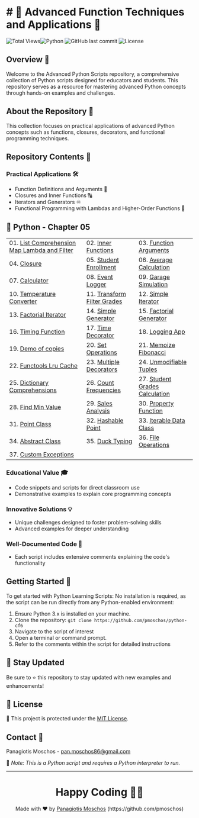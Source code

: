 # # 🐍 Advanced Function Techniques and Applications 🐍

![Total Views](https://views.whatilearened.today/views/github/pmoschos/python-CF6.svg)![Python](https://img.shields.io/badge/language-Python-blue.svg) ![GitHub last commit](https://img.shields.io/github/last-commit/pmoschos/python-CF6) ![License](https://img.shields.io/badge/license-MIT-green.svg)

## Overview 🌟
Welcome to the Advanced Python Scripts repository, a comprehensive collection of Python scripts designed for educators and students. This repository serves as a resource for mastering advanced Python concepts through hands-on examples and challenges.

## About the Repository 📖
This collection focuses on practical applications of advanced Python concepts such as functions, closures, decorators, and functional programming techniques.

## Repository Contents 📂
### Practical Applications 🛠️
- Function Definitions and Arguments 📝
- Closures and Inner Functions 🔠
- Iterators and Generators ♾️
- Functional Programming with Lambdas and Higher-Order Functions 🚀

## 🐍 Python - Chapter 05

<table>
  <tr>
    <td>01. <a href="https://github.com/pmoschos/python-cf6/tree/main/chapter05/01.%20List%20Comprehension%20Map%20Lambda%20and%20Filter" title="Using advanced list operations for concise and efficient data manipulation.">List Comprehension Map Lambda and Filter</a></td>
	<td>02. <a href="https://github.com/pmoschos/python-cf6/tree/main/chapter05/02.%20Inner%20Functions" title="Defining functions within functions to encapsulate and organize logic.">Inner Functions</a></td>
	<td>03. <a href="https://github.com/pmoschos/python-cf6/tree/main/chapter05/03.%20Function%20Arguments" title="Understanding and utilizing various types of function arguments (positional, keyword, default, and variable-length).">Function Arguments</a></td>
  </tr>
  <tr>
	<td>04. <a href="https://github.com/pmoschos/python-cf6/tree/main/chapter05/04.%20Closure" title="Creating functions with enclosed variable scopes for data encapsulation and state retention.">Closure</a></td>
	<td>05. <a href="https://github.com/pmoschos/python-cf6/tree/main/chapter05/05.%20Student%20Enrollment" title="Simulating a student enrollment system to manage student records.">Student Enrollment</a></td>
	<td>06. <a href="https://github.com/pmoschos/python-cf6/tree/main/chapter05/06.%20Average%20Calculation" title="Writing a program to compute the average of a list of numbers.">Average Calculation</a></td>
  </tr>
  <tr>
  	<td>07. <a href="https://github.com/pmoschos/python-cf6/tree/main/chapter05/07.%20Calculator" title="Building a simple calculator with basic arithmetic operations.">Calculator</a></td>
	<td>08. <a href="https://github.com/pmoschos/python-cf6/tree/main/chapter05/08.%20Event%20Logger" title="Creating a logging system to track events and actions.">Event Logger</a></td>
	<td>09. <a href="https://github.com/pmoschos/python-cf6/tree/main/chapter05/09.%20Garage%20Simulation" title="Simulating a garage management system for vehicle entry and exit.">Garage Simulation</a></td>
  </tr>
  <tr>
  	<td>10. <a href="https://github.com/pmoschos/python-cf6/tree/main/chapter05/10.%20Temperature%20Converter" title="Developing a utility to convert temperatures between Celsius, Fahrenheit, and Kelvin.">Temperature Converter</a></td>
	<td>11. <a href="https://github.com/pmoschos/python-cf6/tree/main/chapter05/11.%20Transform%20Filter%20Grades" title="Processing student grades by applying transformations and filters.">Transform Filter Grades</a></td>
	<td>12. <a href="https://github.com/pmoschos/python-cf6/tree/main/chapter05/12.%20Simple%20Iterator" title="Implementing a basic iterator for sequential data traversal.">Simple Iterator</a></td>
  </tr>
  <tr>
  	<td>13. <a href="https://github.com/pmoschos/python-cf6/tree/main/chapter05/13.%20Factorial%20Iterator" title="Creating an iterator to compute the factorial of numbers.">Factorial Iterator</a></td>
	<td>14. <a href="https://github.com/pmoschos/python-cf6/tree/main/chapter05/14.%20Simple%20Generator" title="Writing a generator function for efficient data streaming.">Simple Generator</a></td>
	<td>15. <a href="https://github.com/pmoschos/python-cf6/tree/main/chapter05/15.%20Factorial%20Generator" title="Developing a generator to yield factorial values of numbers.">Factorial Generator</a></td>
  </tr>
  <tr>
  	<td>16. <a href="https://github.com/pmoschos/python-cf6/tree/main/chapter05/16.%20Timing%20Function" title="Measuring the execution time of a function.">Timing Function</a></td>
	<td>17. <a href="https://github.com/pmoschos/python-cf6/tree/main/chapter05/17.%20Time%20Decorator" title="Creating a decorator to time function executions.">Time Decorator</a></td>
	<td>18. <a href="https://github.com/pmoschos/python-cf6/tree/main/chapter05/18.%20Logging%20App" title="Implementing an application-wide logging system.">Logging App</a></td>
  </tr>
  <tr>
    <td>19. <a href="https://github.com/pmoschos/python-cf6/tree/main/chapter05/19.%20Demo%20of%20copies" title="Demonstrating shallow and deep copying of objects.">Demo of copies</a></td>
	<td>20. <a href="https://github.com/pmoschos/python-cf6/tree/main/chapter05/20.%20Set%20Operations" title="Performing and understanding basic set operations (union, intersection, difference).">Set Operations</a></td>
	<td>21. <a href="https://github.com/pmoschos/python-cf6/tree/main/chapter05/21.%20Memoize%20Fibonacci" title="Implementing memoization to optimize Fibonacci sequence calculation.">Memoize Fibonacci</a></td>
  </tr>
  <tr>
	<td>22. <a href="https://github.com/pmoschos/python-cf6/tree/main/chapter05/22.%20Functools%20Lru%20Cache" title="Using functools.lru_cache to cache function results for performance improvement.">Functools Lru Cache</a></td>
	<td>23. <a href="https://github.com/pmoschos/python-cf6/tree/main/chapter05/23.%20Multiple%20Decorators" title="Applying multiple decorators to a single function.">Multiple Decorators</a></td>
	<td>24. <a href="https://github.com/pmoschos/python-cf6/tree/main/chapter05/24.%20Unmodifiable%20Tuples" title="Using tuples to create immutable sequences.">Unmodifiable Tuples</a></td>
  </tr>
  <tr>
  	<td>25. <a href="https://github.com/pmoschos/python-CF6/tree/main/chapter05/25.%20Dictionary%20Comprehensions" title="Using dictionary comprehensions for efficient dictionary creation and manipulation.">Dictionary Comprehensions</a></td>
	<td>26. <a href="https://github.com/pmoschos/python-CF6/tree/main/chapter05/26.%20Count%20Frequencies" title="">Count Frequencies</a></td>
	<td>27. <a href="https://github.com/pmoschos/python-CF6/tree/main/chapter05/27.%20Student%20Grades%20Calculation" title="">Student Grades Calculation</a></td>
  </tr>
  <tr>
  	<td>28. <a href="https://github.com/pmoschos/python-CF6/tree/main/chapter05/28.%20Find%20Min%20Value" title="">Find Min Value</a></td>
	<td>29. <a href="https://github.com/pmoschos/python-CF6/tree/main/chapter05/29.%20Sales%20Analysis" title="">Sales Analysis</a></td>
	<td>30. <a href="https://github.com/pmoschos/python-CF6/tree/main/chapter05/30.%20Property%20Function" title="">Property Function</a></td>
  </tr>
  <tr>
  	<td>31. <a href="https://github.com/pmoschos/python-CF6/tree/main/chapter05/31.%20Point%20Class" title="">Point Class</a></td>
	<td>32. <a href="https://github.com/pmoschos/python-CF6/tree/main/chapter05/32.%20Hashable%20Point" title="">Hashable Point</a></td>
	<td>33. <a href="https://github.com/pmoschos/python-CF6/tree/main/chapter05/33.%20Iterable%20Data%20Class" title="">Iterable Data Class</a></td>
  </tr>
  <tr>
  	<td>34. <a href="https://github.com/pmoschos/python-CF6/tree/main/chapter05/34.%20Abstract%20Class" title="">Abstract Class</a></td>
	<td>35. <a href="https://github.com/pmoschos/python-CF6/tree/main/chapter05/35.%20Duck%20Typing" title="">Duck Typing</a></td>
	<td>36. <a href="https://github.com/pmoschos/python-CF6/tree/main/chapter05/36.%20File%20Operations" title="">File Operations</a></td>
  </tr>
  <tr>
	<td>37. <a href="https://github.com/pmoschos/python-CF6/tree/main/chapter05/37.%20Custom%20Exceptions" title="">Custom Exceptions</a></td>
  </tr>
</table>

### Educational Value 🎓
- Code snippets and scripts for direct classroom use
- Demonstrative examples to explain core programming concepts

### Innovative Solutions 💡
- Unique challenges designed to foster problem-solving skills
- Advanced examples for deeper understanding

### Well-Documented Code 📄
- Each script includes extensive comments explaining the code's functionality

## Getting Started 🚀
To get started with Python Learning Scripts:
No installation is required, as the script can be run directly from any Python-enabled environment:
1. Ensure Python 3.x is installed on your machine.
2. Clone the repository: `git clone https://github.com/pmoschos/python-cf6`
3. Navigate to the script of interest
4. Open a terminal or command prompt.
5. Refer to the comments within the script for detailed instructions

## 📢 Stay Updated

Be sure to ⭐ this repository to stay updated with new examples and enhancements!

## 📄 License
🔐 This project is protected under the [MIT License](https://mit-license.org/).


## Contact 📧
Panagiotis Moschos - pan.moschos86@gmail.com

🔗 *Note: This is a Python script and requires a Python interpreter to run.*

---
<h1 align=center>Happy Coding 👨‍💻 </h1>

<p align="center">
  Made with ❤️ by 
  <a href="https://www.linkedin.com/in/panagiotis-moschos" target="_blank">
  Panagiotis Moschos</a> (https://github.com/pmoschos)
</p>
